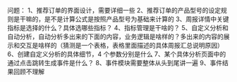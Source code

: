 问题：
1、推荐订单的界面设计，需要详细一些
2、推荐订单的产品型号的设定规则是干嘛的，是不是计算公式是按照产品型号为基础来计算的
3、周报详情中关键指标是选择的什么？具体选哪些指标？
4、指标管理是干啥的？
5、自定义分析和自动分析，自动分析多出来的下面的内容，业务逻辑是啥样的？多出来的内容的展示和交互是啥样的（猜测是一个表格，表格里面描述的具体周报汇总说明原因）
6、创建自定义分析的具体细节，4 个参数分别是什么
7、某个具体分析页面中的通过点击跳转生成事件是什么？
8、事件模块需要整体从头到尾讲一遍
9、事件结果回顾不理解
